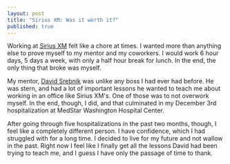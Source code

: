 ```yaml
---
layout: post
title: "Sirius XM: Was it worth it?"
published: true
---
```


Working at [Sirius XM](http://siriusxm.com) felt like a chore at times. I wanted more than anything else to prove myself to my mentor and my coworkers. I would work 6 hour days, 5 days a week, with only a half hour break for lunch. In the end, the only thing that broke was myself. 

My mentor, [David Srebnik](https://linkedin.com/in/davidsrebniklinkedin) was unlike any boss I had ever had before. He was stern, and had a lot of important lessons he wanted to teach me about working in an office like Sirius XM's. One of those was to not overwork myself. In the end, though, I did, and that culminated in my December 3rd hospitalization at MedStar Washington Hospital Center. 

After going through five hospitalizations in the past two months, though, I feel like a completely different person. I have confidence, which I had struggled with for a long time. I decided to live for my future and not wallow in the past. Right now I feel like I finally get all the lessons David had been trying to teach me, and I guess I have only the passage of time to thank.